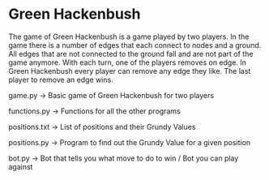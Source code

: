 # Green Hackenbush

The game of Green Hackenbush is a game played by two players. In the game there is a number of edges that each connect to nodes and a ground. All edges that are not connected to the ground fall and are not part of the game anymore. With each turn, one of the players removes on edge. In Green Hackenbush every player can remove any edge they like. The last player to remove an edge wins.

game.py -> Basic game of Green Hackenbush for two players

functions.py -> Functions for all the other programs

positions.txt -> List of positions and their Grundy Values

positions.py -> Program to find out the Grundy Value for a given position

bot.py -> Bot that tells you what move to do to win / Bot you can play against